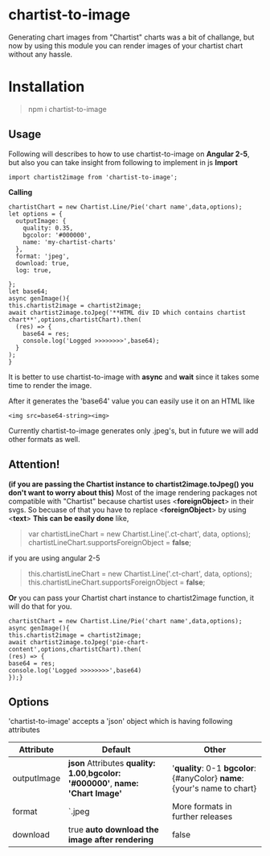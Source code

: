 # chartist-to-image

Generating chart images from "Chartist" charts was a bit of challange, but now by using this module you can render images of your chartist chart without any hassle.


# Installation
> npm i chartist-to-image 

## Usage
Following will describes to how to use chartist-to-image on **Angular 2-5**,
but also you can take insight from following to implement in js
**Import**

 
 
    import chartist2image from 'chartist-to-image';
**Calling**

    chartistChart = new Chartist.Line/Pie('chart name',data,options);
	let options = {
      outputImage: {
        quality: 0.35,
        bgcolor: '#000000',
        name: 'my-chartist-charts'
      },
      format: 'jpeg',
      download: true,
      log: true,

    };
    let base64;
    async genImage(){
    this.chartist2image = chartist2image;
    await chartist2image.toJpeg('**HTML div ID which contains chartist chart**',options,chartistChart).then(
      (res) => {
        base64 = res;
        console.log('Logged >>>>>>>>',base64);
      }
    );
    }
It is better to use chartist-to-image with **async** and **wait** since it takes some time to render the image.

After it generates the 'base64' value you can easily use it on an HTML
like 

    <img src=base64-string><img>
Currently chartist-to-image generates only .jpeg's, but in future we will add other formats as well.


## Attention!
**(if you are passing the Chartist instance to chartist2image.toJpeg() you don't want to worry about this)**
Most of the image rendering packages not compatible with "Chartist" because
chartist uses  <**foreignObject**> in their svgs. 
So becuase of that you have to replace <**foreignObject**> by using  <**text**>
**This can be easily done** like,
 >  var chartistLineChart = new Chartist.Line('.ct-chart', data, options);
   > chartistLineChart.supportsForeignObject = **false**; 

if you are using angular 2-5
> this.chartistLineChart = new Chartist.Line('.ct-chart', data, options);
>    this.chartistLineChart.supportsForeignObject = **false**; 

**Or** you can pass your Chartist chart instance to chartist2image function, it will do that for you.

    chartistChart = new Chartist.Line/Pie('chart name',data,options);
    async genImage(){
    this.chartist2image = chartist2image;
    await chartist2image.toJpeg('pie-chart-content',options,chartistChart).then(
    (res) => {
    base64 = res;
    console.log('Logged >>>>>>>>',base64)
    });}
    

## Options

'chartist-to-image' accepts a 'json' object which is having following attributes

|  Attribute              |                Default        |Other                         |
|----------------|-------------------------------|-----------------------------|
|outputImage|**json** Attributes **quality: 1.00**,**bgcolor: '#000000'**, **name: 'Chart Image'**    |'**quality**: 0-1 **bgcolor**: {#anyColor} **name**: {your's name to chart}             |
|format         |`.jpeg           |More formats in further releases          |
|download          |true **auto download the image after rendering**|false|
